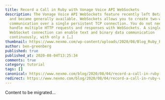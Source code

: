 ```yaml
---
title: Record a Call in Ruby with Vonage Voice API WebSockets
description: The Vonage Voice API WebSockets feature recently left Beta status
  and became generally available. WebSockets allows you to create two-way
  communication over a single persistent TCP connection. You do not need to
  handle multiple HTTP requests and responses with WebSockets. A single
  WebSocket connection can enable text and binary data communication
  continuously, with only a […]
thumbnail: https://www.nexmo.com/wp-content/uploads/2020/08/Blog_Ruby_Record-Voice-Call_1200x600.png
author: ben-greenberg
published: true
published_at: 2020-08-04T13:25:34
comments: true
category: tutorial
tags: []
canonical: https://www.nexmo.com/blog/2020/08/04/record-a-call-in-ruby-with-vonage-voice-api-websockets
redirect: https://www.nexmo.com/blog/2020/08/04/record-a-call-in-ruby-with-vonage-voice-api-websockets
---
```

Content to be migrated...